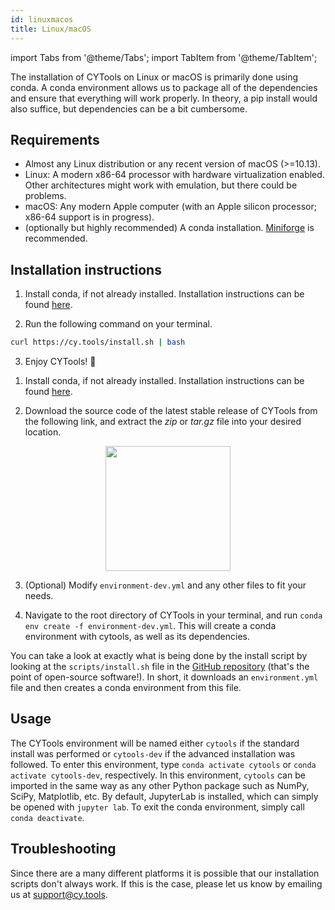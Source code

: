 ```yaml
---
id: linuxmacos
title: Linux/macOS
---
```


import Tabs from '@theme/Tabs';
import TabItem from '@theme/TabItem';

The installation of CYTools on Linux or macOS is primarily done using conda. A conda environment allows us to package all of the dependencies and ensure that everything will work properly. In theory, a pip install would also suffice, but dependencies can be a bit cumbersome.

## Requirements

- Almost any Linux distribution or any recent version of macOS (>=10.13).
- Linux: A modern x86-64 processor with hardware virtualization enabled. Other architectures might work with emulation, but there could be problems.
- macOS: Any modern Apple computer (with an Apple silicon processor; x86-64 support is in progress).
- (optionally but highly recommended) A conda installation. [Miniforge](https://conda-forge.org/) is recommended.

## Installation instructions

<Tabs>
<TabItem value="easy" label="Easy installation" default>

1. Install conda, if not already installed. Installation instructions can be found [here](https://conda-forge.org/download/).

2. Run the following command on your terminal.
```bash
curl https://cy.tools/install.sh | bash
```

3. Enjoy CYTools! 🎉

</TabItem>
<TabItem value="advanced" label="Advanced installation">

1. Install conda, if not already installed. Installation instructions can be found [here](https://conda-forge.org/download/).

2. Download the source code of the latest stable release of CYTools from the following link, and extract the *zip* or *tar.gz* file into your desired location.
<p align="center">
    <a href="https://github.com/LiamMcAllisterGroup/cytools/releases"><img src={'/img/download.png'} width="200"/></a>
</p>

3. (Optional) Modify `environment-dev.yml` and any other files to fit your needs.

4. Navigate to the root directory of CYTools in your terminal, and run `conda env create -f environment-dev.yml`. This will create a conda environment with cytools, as well as its dependencies.

</TabItem>
</Tabs>

You can take a look at exactly what is being done by the install script by looking at the `scripts/install.sh` file in the [GitHub repository](https://github.com/LiamMcAllisterGroup/cytools) (that's the point of open-source software!). In short, it downloads an `environment.yml` file and then creates a conda environment from this file.

## Usage

The CYTools environment will be named either `cytools` if the standard install was performed or `cytools-dev` if the advanced installation was followed. To enter this environment, type `conda activate cytools` or `conda activate cytools-dev`, respectively. In this environment, `cytools` can be imported in the same way as any other Python package such as NumPy, SciPy, Matplotlib, etc. By default, JupyterLab is installed, which can simply be opened with `jupyter lab`. To exit the conda environment, simply call `conda deactivate`.

## Troubleshooting

Since there are a many different platforms it is possible that our installation scripts don't always work. If this is the case, please let us know by emailing us at [support@cy.tools](mailto:support@cy.tools).
